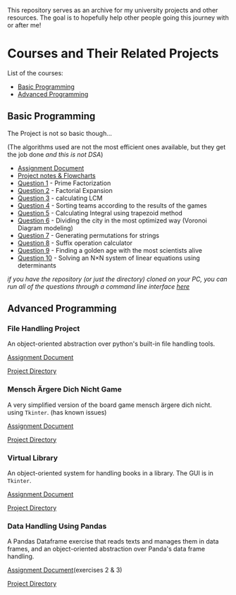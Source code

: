 This repository serves as an archive for my university projects and other resources. The goal is to hopefully help other people going this journey with or after me! 

# Courses and Their Related Projects

List of the courses:
- [Basic Programming](https://github.com/simply-pouria/CS-Archive?tab=readme-ov-file#basic-programming)
- [Advanced Programming](https://github.com/simply-pouria/CS-Archive?tab=readme-ov-file#advanced-programming)

## Basic Programming 
The Project is not so basic though... 

(The algorithms used are not the most efficient ones available, but they get the job done *and this is not DSA*)
- [Assignment Document](https://github.com/simply-pouria/CS-Archive/blob/main/Basic%20Programming/Assignment%20Document.pdf)
- [Project notes & Flowcharts](https://github.com/simply-pouria/CS-Archive/blob/main/Basic%20Programming/Project-Notes.pdf)
- [Question 1](https://github.com/simply-pouria/CS-Archive/blob/main/Basic%20Programming/Question_1.py) - Prime Factorization
- [Question 2](https://github.com/simply-pouria/CS-Archive/blob/main/Basic%20Programming/Question_2.py) - Factorial Expansion
- [Question 3](https://github.com/simply-pouria/CS-Archive/blob/main/Basic%20Programming/Question_3.py) - calculating LCM
- [Question 4](https://github.com/simply-pouria/CS-Archive/blob/main/Basic%20Programming/Question_4.py) - Sorting teams according to the results of the games
- [Question 5](https://github.com/simply-pouria/CS-Archive/blob/main/Basic%20Programming/Question_5.py) - Calculating Integral using trapezoid method
- [Question 6](https://github.com/simply-pouria/CS-Archive/blob/main/Basic%20Programming/Question_6.py) - Dividing the city in the most optimized way (Voronoi Diagram modeling)
- [Question 7](https://github.com/simply-pouria/CS-Archive/blob/main/Basic%20Programming/Question_7.py) - Generating permutations for strings
- [Question 8](https://github.com/simply-pouria/CS-Archive/blob/main/Basic%20Programming/Question_8.py) - Suffix operation calculator
- [Question 9](https://github.com/simply-pouria/CS-Archive/blob/main/Basic%20Programming/Question_9.py) - Finding a golden age with the most scientists alive
- [Question 10](https://github.com/simply-pouria/CS-Archive/blob/main/Basic%20Programming/Question_10.py) - Solving an N×N system of linear equations using determinants

*if you have the repository (or just the directory) cloned on your PC, you can run all of the questions through a command line interface [here](https://github.com/simply-pouria/CS-Archive/blob/main/Basic%20Programming/RunInterface.py)*

## Advanced Programming

### File Handling Project
An object-oriented abstraction over python's built-in file handling tools.

[Assignment Document](https://github.com/simply-pouria/CS-Archive/blob/main/Advanced%20Programming/AP%20-%20Project%201/AP-project-1-notes.pdf)

[Project Directory](https://github.com/simply-pouria/CS-Archive/tree/main/Advanced%20Programming/AP%20-%20Project%201)

### Mensch Ärgere Dich Nicht Game
A very simplified version of the board game mensch ärgere dich nicht. using `Tkinter`. (has known issues)

[Assignment Document](https://github.com/simply-pouria/CS-Archive/blob/main/Advanced%20Programming/AP%20-%20Project%202/AP-project-2-notes.pdf)

[Project Directory](https://github.com/simply-pouria/CS-Archive/blob/main/Advanced%20Programming/AP%20-%20Project%202/AP-project-2-notes.pdf)

### Virtual Library
An object-oriented system for handling books in a library. The GUI is in `Tkinter`.

[Assignment Document](https://github.com/simply-pouria/CS-Archive/blob/main/Advanced%20Programming/AP%20-%20Project%203/AP-project-3-notes.pdf)

[Project Directory](https://github.com/simply-pouria/CS-Archive/tree/main/Advanced%20Programming/AP%20-%20Project%203)

### Data Handling Using Pandas
A Pandas Dataframe exercise that reads texts and manages them in data frames, and an object-oriented abstraction over Panda's data frame handling.

[Assignment Document](https://github.com/simply-pouria/CS-Archive/blob/main/Advanced%20Programming/AP%20-%20Project%204/AP-project-4-notes.pdf)(exercises 2 & 3)

[Project Directory](https://github.com/simply-pouria/CS-Archive/tree/main/Advanced%20Programming/AP%20-%20Project%204)